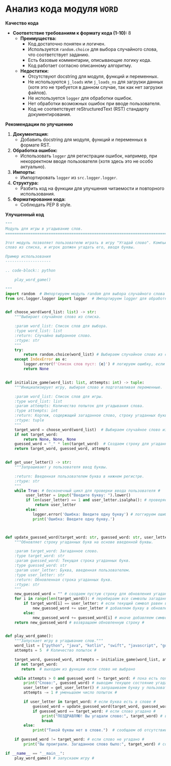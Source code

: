 # Анализ кода модуля `WORD`

**Качество кода**

-   **Соответствие требованиям к формату кода (1-10):** 8
    -   **Преимущества:**
        -   Код достаточно понятен и логичен.
        -   Используется `random.choice` для выбора случайного слова, что соответствует заданию.
        -   Есть базовые комментарии, описывающие логику кода.
        -   Код работает согласно описанному алгоритму.
    -   **Недостатки:**
        -   Отсутствуют docstring для модуля, функций и переменных.
        -   Не используются `j_loads` или `j_loads_ns` для загрузки данных (хотя это не требуется в данном случае, так как нет загрузки файлов).
        -   Не используется `logger` для обработки ошибок.
        -   Нет обработки возможных ошибок при вводе пользователя.
        -   Код не соответствует reStructuredText (RST) стандарту документирования.

**Рекомендации по улучшению**

1.  **Документация:**
    -   Добавить docstring для модуля, функций и переменных в формате RST.
2.  **Обработка ошибок:**
    -   Использовать `logger` для регистрации ошибок, например, при некорректном вводе пользователя (хотя здесь это не особо актуально).
3.  **Импорты:**
    -   Импортировать `logger` из `src.logger.logger`.
4.  **Структура:**
    -   Разбить код на функции для улучшения читаемости и повторного использования.
5.  **Форматирование кода:**
    -   Соблюдать PEP 8 style.

**Улучшенный код**

```python
"""
Модуль для игры в угадывание слов.
=========================================================================================

Этот модуль позволяет пользователю играть в игру "Угадай слово". Компьютер выбирает случайное
слово из списка, и игрок должен угадать его, вводя буквы.

Пример использования
--------------------

.. code-block:: python

    play_word_game()

"""
import random  # Импортируем модуль random для выбора случайного слова #
from src.logger.logger import logger  # Импортируем logger для обработки ошибок #


def choose_word(word_list: list) -> str:
    """Выбирает случайное слово из списка.

    :param word_list: Список слов для выбора.
    :type word_list: list
    :return: Случайно выбранное слово.
    :rtype: str
    """
    try:
        return random.choice(word_list) # Выбираем случайное слово из списка #
    except IndexError as e:
        logger.error(f'Список слов пуст: {e}') # логируем ошибку, если список пуст #
        return None


def initialize_game(word_list: list, attempts: int) -> tuple:
    """Инициализирует игру, выбирая слово и подготавливая переменные.

    :param word_list: Список слов для игры.
    :type word_list: list
    :param attempts: Количество попыток для угадывания слова.
    :type attempts: int
    :return: Кортеж, содержащий загаданное слово, строку угаданных букв и количество попыток.
    :rtype: tuple
    """
    target_word = choose_word(word_list)  # Выбираем случайное слово из списка #
    if not target_word:
        return None, None, None
    guessed_word = "_" * len(target_word)  # Создаем строку для угаданных букв #
    return target_word, guessed_word, attempts


def get_user_letter() -> str:
    """Запрашивает у пользователя ввод буквы.

    :return: Введенная пользователем буква в нижнем регистре.
    :rtype: str
    """
    while True: # бесконечный цикл для проверки ввода пользователя #
         user_letter = input("Введите букву: ").lower()
         if len(user_letter) == 1 and user_letter.isalpha(): # проверяем что введён 1 символ и что это буква #
             return user_letter
         else:
            logger.error('Ошибка: Введите одну букву') # логгируем ошибку, если введено некорректное значение #
            print('Ошибка: Введите одну букву.')



def update_guessed_word(target_word: str, guessed_word: str, user_letter: str) -> str:
    """Обновляет строку угаданных букв на основе введенной буквы.

    :param target_word: Загаданное слово.
    :type target_word: str
    :param guessed_word: Текущая строка угаданных букв.
    :type guessed_word: str
    :param user_letter: Буква, введенная пользователем.
    :type user_letter: str
    :return: Обновленная строка угаданных букв.
    :rtype: str
    """
    new_guessed_word = "" # создаем пустую строку для обновления угаданного слова #
    for i in range(len(target_word)): # перебираем все символы загаданного слова #
        if target_word[i] == user_letter: # если текущий символ равен введенной букве #
            new_guessed_word += user_letter # добавляем букву в обновленную строку #
        else:
            new_guessed_word += guessed_word[i] # иначе добавляем символ из текущей строки угаданного слова #
    return new_guessed_word # возвращаем обновленную строку #


def play_word_game():
    """Запускает игру в угадывание слов."""
    word_list = ["python", "java", "kotlin", "swift", "javascript", "go", "ruby"]  # Список слов для игры #
    attempts = 5  # Количество попыток #

    target_word, guessed_word, attempts = initialize_game(word_list, attempts) # инициализируем игру #
    if not target_word:
       return  # выходим из функции если слово не выбрано

    while attempts > 0 and guessed_word != target_word: # пока есть попытки и слово не угадано #
        print("Слово:", guessed_word) # выводим текущее состояние угаданных букв #
        user_letter = get_user_letter() # запрашиваем букву у пользователя #
        attempts -= 1 # уменьшаем число попыток #

        if user_letter in target_word: # если буква есть в слове #
            guessed_word = update_guessed_word(target_word, guessed_word, user_letter) # обновляем угаданное слово #
            if guessed_word == target_word: # если слово угадано #
                print("ПОЗДРАВЛЯЮ! Вы угадали слово:", target_word) # выводим поздравление #
                break
        else:
            print("Такой буквы нет в слове.")  # сообщаем об отсутствии буквы в слове #

    if guessed_word != target_word: # если слово не угадано #
        print("Вы проиграли. Загаданное слово было:", target_word) # сообщаем о проигрыше #

if __name__ == "__main__":
    play_word_game() # запускаем игру #
```